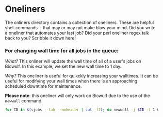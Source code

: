 # Oneliners

The onliners directory contains a collection of oneliners. These are helpful shell commands-- that may or may not make blow your mind. Did you write a oneliner that automates your last job? Did your perl oneliner regex talk back to you? Scribble it down here!

### For changing wall time for all jobs in the queue:

*What?* This onliner will update the wall time of all of a user's jobs on Biowulf. In this example, we set the new wall time to 1 day.  

*Why?* This oneliner is useful for quikckly increasing your walltimes. It can be useful for modifying your wall times when there is an approaching scheduled downtime for maintenance.

**Please note:** this oneliner will only work on Biowulf due to the use of the `newwall` command.


```bash
for ID in $(sjobs --tab --noheader | cut -f2); do newwall -j $ID -t 1-00:00:00; done
```
